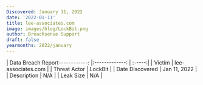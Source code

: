 ```yaml
---
Discovered: January 11, 2022
date: '2022-01-11'
title: lee-associates.com
image: images/blog/LockBit.png
author: Breachsense Support
draft: false
yearmonths: 2022/january
---
```


| Data Breach Report------------:   |:-------------:    | :-----:|
| Victim    | lee-associates.com      | 
| Threat Actor    | LockBit      | 
| Date Discovered    | Jan 11, 2022      | 
| Description    | N/A      | 
| Leak Size    | N/A      | 

